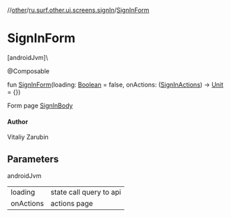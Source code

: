 //[other](../../index.md)/[ru.surf.other.ui.screens.signIn](index.md)/[SignInForm](-sign-in-form.md)

# SignInForm

[androidJvm]\

@Composable

fun [SignInForm](-sign-in-form.md)(loading: [Boolean](https://kotlinlang.org/api/latest/jvm/stdlib/kotlin/-boolean/index.html) = false, onActions: ([SignInActions](../ru.surf.other.ui.actions/-sign-in-actions/index.md)) -&gt; [Unit](https://kotlinlang.org/api/latest/jvm/stdlib/kotlin/-unit/index.html) = {})

Form page [SignInBody](-sign-in-body.md)

#### Author

Vitaliy Zarubin

## Parameters

androidJvm

| | |
|---|---|
| loading | state call query to api |
| onActions | actions page |
